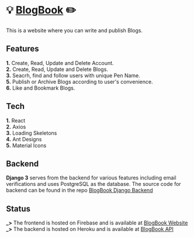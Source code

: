 # 💡 [BlogBook](https://blogbook.web.app) ✏️

This is a website where you can write and publish Blogs. <br />

## Features

**1.** Create, Read, Update and Delete Account. <br />
**2.** Create, Read, Update and Delete Blogs. <br />
**3.** Seacrh, find and follow users with unique Pen Name. <br />
**5.** Publish or Archive Blogs according to user's convenience. <br />
**6.** Like and Bookmark Blogs. <br />

## Tech

**1.** React <br />
**2.** Axios <br />
**3.** Loading Skeletons <br />
**4.** Ant Designs <br />
**5.** Material Icons <br />

## Backend

**Django 3** serves from the backend for various features including email verifications and uses PostgreSQL as the database. The source code for backend can be found in the repo [BlogBook Django Backend](https://github.com/nandan-unni/BlogBook-Django-Backend) <br />

## Status

**\_>** The frontend is hosted on Firebase and is available at [BlogBook Website](https://blogbook.web.app)<br />
**\_>** The backend is hosted on Heroku and is available at [BlogBook API](http://keyblogsapi.herokuapp.com/api/)<br />
